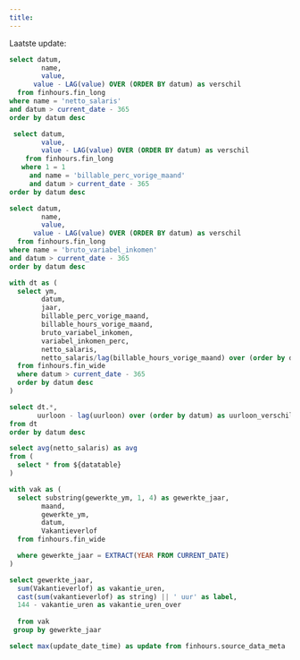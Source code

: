 ```yaml
---
title:
---
```


<Grid cols=3>
  <BigValue 
    data={fin_agg_netto} 
    value=value
    sparkline=datum
    sparklineType=area
    title="Netto salaris deze maand"
    fmt=eur
    comparison=verschil
    comparisonFmt=eur
    comparisonTitle="vs. vorige maand"
  />

  <BigValue 
    data={datatable} 
    value=uurloon
    sparkline=datum
    sparklineType=area
    title="Uurloon deze maand"
    fmt=eur2
    comparison=uurloon_verschil
    comparisonFmt=eur2
    comparisonTitle="vs. vorige maand"
  />

  <BigValue 
    data={fin_agg_bill_perc} 
    value=value
    sparkline=datum
    sparklineType=area
    title="Billable % deze maand"
    fmt=pct1
    comparison=verschil
    comparisonFmt=pct1
    comparisonTitle="vs. vorige maand"
  />

  <BigValue 
    data={fin_agg_bonus} 
    value=value
    sparkline=datum
    sparklineType=area
    title="Bonus deze maand"
    fmt=eur
    comparison=verschil
    comparisonFmt=eur
    comparisonTitle="vs. vorige maand"
  />

  <BigValue 
    data={vakantieuren} 
    value=label
    title="Vakantieverlof dit jaar"  
    comparison=vakantie_uren_over
    comparisonTitle="vakantieverlofuren over"
  />
</Grid>

<BarChart
    data={datatable}
    title='Netto Salaris Ontwikkeling'
    x=datum 
    y=netto_salaris
    yFmt=eur>
    <ReferenceLine 
        data={avg_netto} 
        y=avg 
        label="Gem."
        color=#27445D
        labelPosition="aboveStart"
    />
</BarChart>


Laatste update: <Value data={update_time} column=update row=0 fmt='longdate'/>



```sql fin_agg_netto
select datum, 
  		name, 
  		value,
      value - LAG(value) OVER (ORDER BY datum) as verschil
  from finhours.fin_long
where name = 'netto_salaris'
and datum > current_date - 365
order by datum desc
```

```sql fin_agg_bill_perc
 select datum,
  	    value,
        value - LAG(value) OVER (ORDER BY datum) as verschil
    from finhours.fin_long
   where 1 = 1
     and name = 'billable_perc_vorige_maand'
     and datum > current_date - 365
order by datum desc
```

```sql fin_agg_bonus
select datum, 
  		name, 
  		value,
      value - LAG(value) OVER (ORDER BY datum) as verschil
  from finhours.fin_long
where name = 'bruto_variabel_inkomen'
and datum > current_date - 365
order by datum desc
```


```sql datatable
with dt as (
  select ym, 
        datum,
        jaar,
        billable_perc_vorige_maand, 
        billable_hours_vorige_maand, 
        bruto_variabel_inkomen,
        variabel_inkomen_perc, 
        netto_salaris, 
        netto_salaris/lag(billable_hours_vorige_maand) over (order by datum) as uurloon
  from finhours.fin_wide
  where datum > current_date - 365
  order by datum desc
)

select dt.*, 
       uurloon - lag(uurloon) over (order by datum) as uurloon_verschil
from dt
order by datum desc
```

```sql avg_netto
select avg(netto_salaris) as avg
from (
  select * from ${datatable}
)

```

```sql vakantieuren
with vak as (
  select substring(gewerkte_ym, 1, 4) as gewerkte_jaar, 
        maand, 
        gewerkte_ym, 
        datum, 
        Vakantieverlof
  from finhours.fin_wide

  where gewerkte_jaar = EXTRACT(YEAR FROM CURRENT_DATE)
)

select gewerkte_jaar,
  sum(Vakantieverlof) as vakantie_uren, 
  cast(sum(vakantieverlof) as string) || ' uur' as label,
  144 - vakantie_uren as vakantie_uren_over
  
  from vak
 group by gewerkte_jaar
```

```sql update_time
select max(update_date_time) as update from finhours.source_data_meta
```
